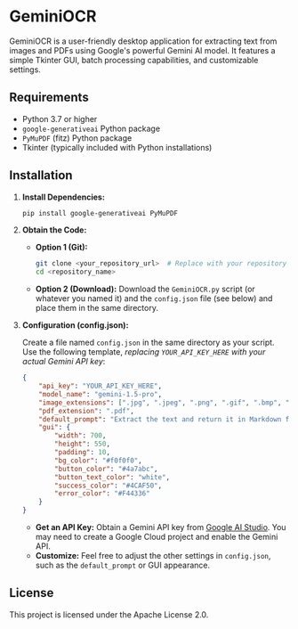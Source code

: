 # GeminiOCR

GeminiOCR is a user-friendly desktop application for extracting text from images and PDFs using Google's powerful Gemini AI model. It features a simple Tkinter GUI, batch processing capabilities, and customizable settings.

## Requirements

*   Python 3.7 or higher
*   `google-generativeai` Python package
*   `PyMuPDF` (fitz) Python package
*   Tkinter (typically included with Python installations)

## Installation

1.  **Install Dependencies:**

    ```bash
    pip install google-generativeai PyMuPDF
    ```

2.  **Obtain the Code:**

    *   **Option 1 (Git):**
        ```bash
        git clone <your_repository_url>  # Replace with your repository URL
        cd <repository_name>
        ```
    *   **Option 2 (Download):** Download the `GeminiOCR.py` script (or whatever you named it) and the `config.json` file (see below) and place them in the same directory.

3.  **Configuration (config.json):**

    Create a file named `config.json` in the same directory as your script.  Use the following template, *replacing `YOUR_API_KEY_HERE` with your actual Gemini API key*:

    ```json
    {
        "api_key": "YOUR_API_KEY_HERE",
        "model_name": "gemini-1.5-pro",
        "image_extensions": [".jpg", ".jpeg", ".png", ".gif", ".bmp", ".tiff", ".webp"],
        "pdf_extension": ".pdf",
        "default_prompt": "Extract the text and return it in Markdown format.",
        "gui": {
            "width": 700,
            "height": 550,
            "padding": 10,
            "bg_color": "#f0f0f0",
            "button_color": "#4a7abc",
            "button_text_color": "white",
            "success_color": "#4CAF50",
            "error_color": "#F44336"
        }
    }
    ```

    *   **Get an API Key:** Obtain a Gemini API key from [Google AI Studio](https://ai.google.dev/).  You may need to create a Google Cloud project and enable the Gemini API.
    *   **Customize:**  Feel free to adjust the other settings in `config.json`, such as the `default_prompt` or GUI appearance.

## License

This project is licensed under the Apache License 2.0.
